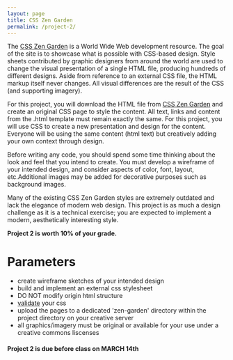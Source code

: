 ```yaml
---
layout: page
title: CSS Zen Garden
permalink: /project-2/
---
```


The [CSS Zen Garden](http://www.csszengarden.com/) is a World Wide Web development resource. The goal of the site is to showcase what is possible with CSS-based design. Style sheets contributed by graphic designers from around the world are used to change the visual presentation of a single HTML file, producing hundreds of different designs. Aside from reference to an external CSS file, the HTML markup itself never changes. All visual differences are the result of the CSS (and supporting imagery).

For this project, you will download the HTML file from [CSS Zen Garden](http://www.csszengarden.com/) and create an original CSS page to style the content. All text, links and content from the .html template must remain exactly the same. For this project, you will use CSS to create a new presentation and design for the content. Everyone will be using the same content (html text) but creatively adding your own context through design.

Before writing any code, you should spend some time thinking about the look and feel that you intend to create. You must develop a wireframe of your intended design, and consider aspects of color, font, layout, etc.Additional images may be added for decorative purposes such as background images. 

Many of the existing CSS Zen Garden styles are extremely outdated and lack the elegance of modern web design. This project is as much a design challenge as it is a technical exercise; you are expected to implement a modern, aesthetically interesting style.  

**Project 2 is worth 10% of your grade.**

# Parameters
+ create wireframe sketches of your intended design
+ build and implement an external css stylesheet
+ DO NOT modify origin html structure
+ [validate](https://jigsaw.w3.org/css-validator/) your css
+ upload the pages to a dedicated 'zen-garden' directory within the project directory on your creative server
+ all graphics/imagery must be original or available for your use under a creative commons liscenses

####  **Project 2 is due before class on MARCH 14th**



